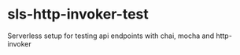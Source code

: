 # sls-http-invoker-test
Serverless setup for testing api endpoints with chai, mocha and http-invoker
